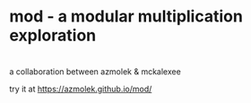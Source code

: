 # mod - a modular multiplication exploration
#
a collaboration between azmolek & mckalexee

try it at https://azmolek.github.io/mod/

